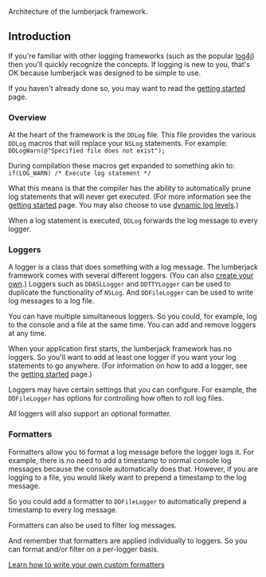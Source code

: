 Architecture of the lumberjack framework.

## Introduction

If you're familiar with other logging frameworks (such as the popular [log4j](http://logging.apache.org/log4j/1.2/index.html)) then you'll quickly recognize the concepts. If logging is new to you, that's OK because lumberjack was designed to be simple to use.

If you haven't already done so, you may want to read the [getting started](GettingStarted.md) page.

### Overview

At the heart of the framework is the `DDLog` file. This file provides the various `DDLog` macros that will replace your `NSLog` statements. For example:<br/>
``` DDLogWarn(@"Specified file does not exist"); ```

During compilation these macros get expanded to something akin to:<br/>
``` if(LOG_WARN) /* Execute log statement */ ```

What this means is that the compiler has the ability to automatically prune log statements that will never get executed. (For more information see the [getting started](GettingStarted.md) page. You may also choose to use [dynamic log levels](DynamicLogLevels.md).)

When a log statement is executed, `DDLog` forwards the log message to every logger.

### Loggers

A logger is a class that does something with a log message. The lumberjack framework comes with several different loggers. (You can also [create your own](CustomLoggers.md).) Loggers such as `DDASLLogger` and `DDTTYLogger` can be used to duplicate the functionality of `NSLog`. And `DDFileLogger` can be used to write log messages to a log file.

You can have multiple simultaneous loggers. So you could, for example, log to the console and a file at the same time. You can add and remove loggers at any time.

When your application first starts, the lumberjack framework has no loggers. So you'll want to add at least one logger if you want your log statements to go anywhere. (For information on how to add a logger, see the [getting started](GettingStarted.md) page.)

Loggers may have certain settings that you can configure. For example, the `DDFileLogger` has options for controlling how often to roll log files.

All loggers will also support an optional formatter.

### Formatters

Formatters allow you to format a log message before the logger logs it. For example, there is no need to add a timestamp to normal console log messages because the console automatically does that. However, if you are logging to a file, you would likely want to prepend a timestamp to the log message.

So you could add a formatter to `DDFileLogger` to automatically prepend a timestamp to every log message.

Formatters can also be used to filter log messages.

And remember that formatters are applied individually to loggers. So you can format and/or filter on a per-logger basis.

[Learn how to write your own custom formatters](CustomFormatters.md)
